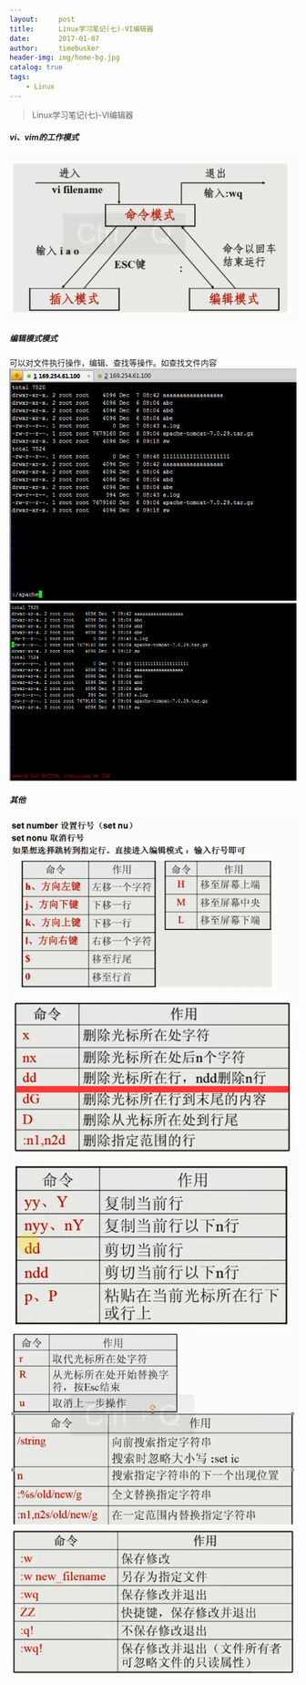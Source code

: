 ```yaml
---
layout:     post
title:      Linux学习笔记(七)-VI编辑器
date:       2017-01-07
author:     timebusker
header-img: img/home-bg.jpg
catalog: true
tags:
    - Linux
---
```


> Linux学习笔记(七)-VI编辑器

##### vi、vim的工作模式
![image](/img/liunx/6/1.png) 

##### 编辑模式模式
可以对文件执行操作，编辑、查找等操作。如查找文件内容 
![image](/img/liunx/6/2.png)  
![image](/img/liunx/6/3.png)  

##### 其他
![image](/img/liunx/6/4.png)  
![image](/img/liunx/6/5.png)
![image](/img/liunx/6/6.png)  
![image](/img/liunx/6/7.png)
![image](/img/liunx/6/8.png)